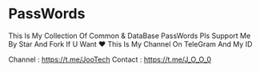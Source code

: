 # PassWords
This Is My Collection Of Common & DataBase PassWords
Pls Support Me By Star And Fork If U Want ❤️
This Is My Channel On TeleGram And My ID

Channel : https://t.me/JooTech
Contact : https://t.me/J_O_O_0
